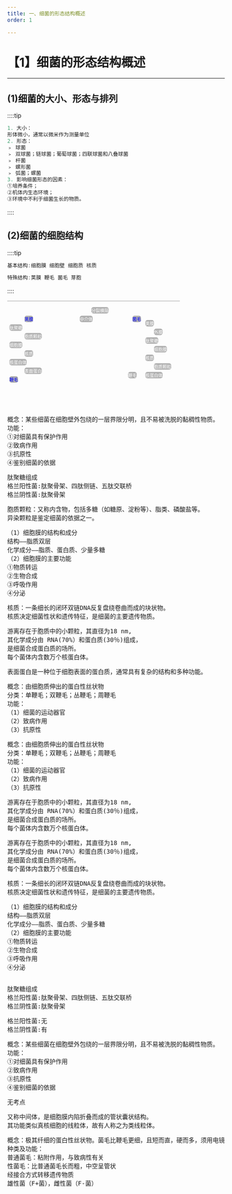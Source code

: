 ```yaml
---
title: 一、细菌的形态结构概述
order: 1

---
```


# 【1】细菌的形态结构概述

<kaodian :text="'微生物学检验记忆卡'" />

<!-- ###### 第一章 细菌的形态结构与功能

> 微生物学检验 -->

<beitiW/>

---

## (1)细菌的大小、形态与排列

<son :text="'微生物学检验记忆卡'" text1="(1)细菌的大小、形态与排列" :textOption="[['熟悉',' 基本知识','专业知识'],['熟悉',' 基本知识','专业知识'],['熟悉',' 基本知识','专业知识']]" />
::::tip

```js
1. 大小：
形体微小，通常以微米作为测量单位
2. 形态：
﹥ 球菌
﹥ 双球菌；链球菌；葡萄球菌；四联球菌和八叠球菌
﹥ 杆菌
﹥ 螺形菌
﹥ 弧菌；螺菌
3. 影响细菌形态的因素：
①培养条件；
②机体内生态环境；
③环境中不利于细菌生长的物质。
```

::::

## (2)细菌的细胞结构

<son :text="'微生物学检验记忆卡'" text1="(2)细菌的细胞结构" :textOption="[['熟悉',' 基本知识',' 相关专业知识'],['熟悉',' 基本知识',' 相关专业知识'],['熟悉',' 基本知识',' 相关专业知识']]" />

::::tip

```js
基本结构:细胞膜 细胞壁 细胞质 核质

特殊结构:荚膜 鞭毛 菌毛 芽胞
```

::::

  <div class="image-container">
    <img class="img" :src="imageUrl">
    <div class="mask mask1" @click="showText(1)">荚膜</div>
    <div class="mask mask2" @click="showText(2)">肽聚糖</div>
    <div class="mask mask3" @click="showText(3)">胞质颗粒</div>
      <div class="mask mask4" @click="showText(4)"> 细胞膜</div>
    <div class="mask mask5" @click="showText(5)">核质</div>
    <div class="mask mask6" @click="showText(6)">核蛋白体</div>
        <div class="mask mask7" @click="showText(7)"> 表面蛋白</div>
    <div class="mask mask8" @click="showText(8)">鞭毛</div>
    <div class="mask mask9" @click="showText(9)">鞭毛</div>
      <div class="mask mask10" @click="showText(10)"> 核蛋白体</div>
    <div class="mask mask11" @click="showText(11)">胞质颗粒</div>
    <div class="mask mask12" @click="showText(12)">核质</div>
        <div class="mask mask13" @click="showText(13)">细胞膜</div>
      <div class="mask mask14" @click="showText(14)"> 肽聚糖</div>
    <div class="mask mask15" @click="showText(15)">外膜</div>
    <div class="mask mask16" @click="showText(16)">荚膜</div>
        <div class="mask mask17" @click="showText(17)"> 分裂横隔</div>
    <div class="mask mask18" @click="showText(18)">中介体</div>
    <div class="mask mask19" @click="showText(19)">菌毛</div>
  
  </div >
    <div class="text-container" v-show="showText">
      <pre  v-if="textIndex === 1">
概念：某些细菌在细胞壁外包绕的一层界限分明，且不易被洗脱的黏稠性物质。
功能：
①对细菌具有保护作用
②致病作用
③抗原性
④鉴别细菌的依据
</pre>
      <pre  v-if="textIndex === 2">
肽聚糖组成
格兰阳性菌:肽聚骨架、四肽侧链、五肽交联桥
格兰阴性菌:肽聚骨架
</pre>
      <pre v-if="textIndex === 3">
胞质颗粒：又称内含物，包括多糖（如糖原、淀粉等）、脂类、磷酸盐等。
异染颗粒是鉴定细菌的依据之一。
</pre>
        <pre  v-if="textIndex === 4">
（1）细胞膜的结构和成分
结构——脂质双层
化学成分——脂质、蛋白质、少量多糖
（2）细胞膜的主要功能
①物质转运
②生物合成
③呼吸作用
④分泌
</pre>
      <pre  v-if="textIndex === 5">
核质：一条细长的闭环双链DNA反复盘绕卷曲而成的块状物。
核质决定细菌性状和遗传特征，是细菌的主要遗传物质。
</pre>
      <pre v-if="textIndex === 6">
游离存在于胞质中的小颗粒，其直径为18 nm,
其化学成分由 RNA(70%）和蛋白质(30％)组成，
是细菌合成蛋白质的场所。
每个菌体内含数万个核蛋白体。</pre>
        <pre  v-if="textIndex === 7">
表面蛋白是一种位于细胞表面的蛋白质，通常具有复杂的结构和多种功能。</pre>
      <pre  v-if="textIndex === 8">
概念：由细胞质伸出的蛋白性丝状物
分类：单鞭毛；双鞭毛；丛鞭毛；周鞭毛
功能：
（1）细菌的运动器官
（2）致病作用
（3）抗原性
</pre>
      <pre v-if="textIndex === 9">
概念：由细胞质伸出的蛋白性丝状物
分类：单鞭毛；双鞭毛；丛鞭毛；周鞭毛
功能：
（1）细菌的运动器官
（2）致病作用
（3）抗原性
</pre>
        <pre  v-if="textIndex === 10">
游离存在于胞质中的小颗粒，其直径为18 nm,
其化学成分由 RNA(70%）和蛋白质(30％)组成，
是细菌合成蛋白质的场所。
每个菌体内含数万个核蛋白体。
</pre>
      <pre  v-if="textIndex === 11">游离存在于胞质中的小颗粒，其直径为18 nm,
其化学成分由 RNA(70%）和蛋白质(30％)组成，
是细菌合成蛋白质的场所。
每个菌体内含数万个核蛋白体。</pre>
      <pre v-if="textIndex === 12">
核质：一条细长的闭环双链DNA反复盘绕卷曲而成的块状物。
核质决定细菌性状和遗传特征，是细菌的主要遗传物质。
</pre>
        <pre  v-if="textIndex === 13">
（1）细胞膜的结构和成分
结构——脂质双层
化学成分——脂质、蛋白质、少量多糖
（2）细胞膜的主要功能
①物质转运
②生物合成
③呼吸作用
④分泌
        </pre>
      <pre  v-if="textIndex === 14">
肽聚糖组成
格兰阳性菌:肽聚骨架、四肽侧链、五肽交联桥
格兰阴性菌:肽聚骨架
</pre>
      <pre v-if="textIndex === 15">
格兰阳性菌:无
格兰阴性菌:有
</pre>
            <pre v-if="textIndex === 16">
概念：某些细菌在细胞壁外包绕的一层界限分明，且不易被洗脱的黏稠性物质。
功能：
①对细菌具有保护作用
②致病作用
③抗原性
④鉴别细菌的依据
</pre>
               <pre  v-if="textIndex === 17">无考点</pre>
      <pre v-if="textIndex === 18">
又称中间体，是细胞膜内陷折叠而成的管状囊状结构。
其功能类似真核细胞的线粒体，故有人称之为类线粒体。</pre>
            <pre v-if="textIndex === 19">
概念：极其纤细的蛋白性丝状物。菌毛比鞭毛更细，且短而直，硬而多，须用电镜才能看到。
种类及功能：
普通菌毛：粘附作用，与致病性有关
性菌毛：比普通菌毛长而粗，中空呈管状
经接合方式转移遗传物质
雄性菌（F+菌），雌性菌（F-菌）</pre>
    </div>

<script>
import { defineComponent, ref, toRefs } from 'vue';

export default defineComponent({
  data() {
    return {
      imageUrl: 'http://public.kaoshu.cc/weishengwu/xibaoqi.png',
      show: false,
      textIndex: null
    };
  },
  methods: {
    showText(index) {
      if (this.show && this.textIndex === index) {
        this.show = false;
        this.textIndex = null;
      } else {
        this.show = true;
        this.textIndex = index;
      }
    }
  },
  computed: {
    imageData() {
      return {
        imageUrl: this.imageUrl,
        showText: this.show,
        textIndex: this.textIndex
      };
    }
  },
  watch: {
    imageData: {
      handler() {
        this.$forceUpdate();
      },
      deep: true
    }
  },
  render(h) {
    return this.$scopedSlots.default({
      ...this.imageData,
      showTextHandler: this.showTextHandler
    });
  }
})

</script>
<style scoed>
.img {
  width: 100%;
  /*height: 100%;*/
  border: 1px solid #ccc;
}

.image-container {
  position: relative;
  width: 400px;
  height: 300px;
  overflow: hidden;
}

.mask:hover {

 background-color: var(--vp-c-text-2)
}
.mask {
border-radius: 5px;
  position: absolute;
  /*width: 30px;
height: 18px;*/
}

.text-container {
  margin:-50px 0px ;
  /*position: absolute;*/
  /*top: 50%;*/
  /*left: 50%;*/
  /*transform: translate(-50%, -50%);*/
}

.mask1 {
  font-size:10px;
  position: absolute;
  top: 35px;
  left: 40px;
  font-weight:small;
  text-align: center;
  color: blue;
  border: none;
  border-radius: 5px;
  /*cursor: pointer;*/
   background-color: rgba(0, 0, 0, 0.3);
}

.mask2 {
  position: absolute;
  font-size:10px;
 top: 55px;
  left: 5px;
 display: inline-block;
  font-weight: small;
  text-align: center;
  color: #fff;
  border: none;
  border-radius: 5px;
   background-color: rgba(0, 0, 0, 0.3);
}
.mask3 {
    position: absolute;
    font-size:10px;
  top: 75px;
 left: 40px;
 display: inline-block;
  /*padding: 0px;*/
  font-weight: small;
  text-align: center;
  color: #fff;
  border: none;
  border-radius: 5px;
  cursor: pointer;
   background-color: rgba(0, 0, 0, 0.3);
}

.mask4 {
     position: absolute;
    font-size:10px;
  top: 95px;
  left: 5px;
 display: inline-block;
  /*padding: 0px;*/
  font-weight: small;
  text-align: center;
  color: #fff;
  border: none;
  border-radius: 5px;
  cursor: pointer;
   background-color: rgba(0, 0, 0, 0.3);
}

.mask5 {
     position: absolute;
    font-size:10px;
 top: 115px;
 left: 40px;
 display: inline-block;
  /*padding: 0px;*/
  font-weight: small;
  text-align: center;
  color: #fff;
  border: none;
  border-radius: 5px;
  cursor: pointer;
   background-color: rgba(0, 0, 0, 0.3);
}

.mask6 {
     position: absolute;
    font-size:10px;
 top: 135px;
  left: 5px;
 display: inline-block;
  /*padding: 0px;*/
  font-weight: small;
  text-align: center;
  color: #fff;
  border: none;
  border-radius: 5px;
  cursor: pointer;
   background-color: rgba(0, 0, 0, 0.3);
}
.mask7 {
     position: absolute;
    font-size:10px;
 top: 155px;
 left: 40px;
 /*display: inline-block;*/
  /*padding: 0px;*/
  font-weight: small;
  text-align: center;
  color: #fff;
  border: none;
  border-radius: 5px;
  /*cursor: pointer;*/
   background-color: rgba(0, 0, 0, 0.3);
}

.mask8 {
     position: absolute;
    font-size:10px;
 top: 175px;
  left: 5px;
 display: inline-block;
  /*padding: 0px;*/
  font-weight: small;
  text-align: center;
  color: blue;
  border: none;
  border-radius: 5px;
  cursor: pointer;
   background-color: rgba(0, 0, 0, 0.3);
}

.mask9 {
     position: absolute;
    font-size:10px;
  top: 165px;
  left: 280px;
 display: inline-block;
  /*padding: 0px;*/
  font-weight: small;
  text-align: center;
  color: #fff;
  border: none;
  border-radius: 5px;
  cursor: pointer;
   background-color: rgba(0, 0, 0, 0.3);
}

.mask10 {
     position: absolute;
    font-size:10px;
  top: 165px;
 left: 320px;
 display: inline-block;
  /*padding: 0px;*/
  font-weight: small;
  text-align: center;
  color: #fff;
  border: none;
  border-radius: 5px;
  cursor: pointer;
   background-color: rgba(0, 0, 0, 0.3);
}

.mask11 {
     position: absolute;
    font-size:10px;
 top: 145px;
   left: 340px;
 display: inline-block;
  /*padding: 0px;*/
  font-weight: small;
  text-align: center;
  color: #fff;
  border: none;
  border-radius: 5px;
  cursor: pointer;
   background-color: rgba(0, 0, 0, 0.3);
}

.mask12 {
     position: absolute;
    font-size:10px;
  top: 125px;
 left: 320px;
 display: inline-block;
  /*padding: 0px;*/
  font-weight: small;
  text-align: center;
  color: #fff;
  border: none;
  border-radius: 5px;
  cursor: pointer;
   background-color: rgba(0, 0, 0, 0.3);
}
.mask13 {
     position: absolute;
    font-size:10px;
  top: 105px;
   left: 340px;
 display: inline-block;
  /*padding: 0px;*/
  font-weight: small;
  text-align: center;
  color: #fff;
  border: none;
  border-radius: 5px;
  cursor: pointer;
   background-color: rgba(0, 0, 0, 0.3);
}

.mask14 {
     position: absolute;
    font-size:10px;
  top: 85px;
 left: 320px;
 display: inline-block;
  /*padding: 0px;*/
  font-weight: small;
  text-align: center;
  color: #fff;
  border: none;
  border-radius: 5px;
  cursor: pointer;
   background-color: rgba(0, 0, 0, 0.3);
}
.mask15 {
     position: absolute;
    font-size:10px;
 top: 65px;
 left: 340px;
 display: inline-block;
  /*padding: 0px;*/
  font-weight: small;
  text-align: center;
  color: #fff;
  border: none;
  border-radius: 5px;
  cursor: pointer;
   background-color: rgba(0, 0, 0, 0.3);
}

.mask16 {
     position: absolute;
    font-size:10px;
 top: 45px;
    left: 320px;
 display: inline-block;
  /*padding: 0px;*/
  font-weight: small;
  text-align: center;
  color: #fff;
  border: none;
  border-radius: 5px;
  cursor: pointer;
   background-color: rgba(0, 0, 0, 0.3);
}

.mask17 {
     position: absolute;
    font-size:10px;
  top: 15px;
   left: 195px;
 display: inline-block;
  /*padding: 0px;*/
  font-weight: small;
  text-align: center;
  color: #fff;
  border: none;
  border-radius: 5px;
  cursor: pointer;
   background-color: rgba(0, 0, 0, 0.3);
}
.mask18 {
     position: absolute;
    font-size:10px;
  top: 35px;
   left: 168px;
 display: inline-block;
  /*padding: 0px;*/
  font-weight: small;
  text-align: center;
  color: #fff;
  border: none;
  border-radius: 5px;
  cursor: pointer;
   background-color: rgba(0, 0, 0, 0.3);
}

.mask19 {
     position: absolute;
    font-size:10px;
 top: 35px;
   left: 290px;
 display: inline-block;
  font-weight: small;
  text-align: center;
  color: blue;
  border: none;
  border-radius: 5px;
  cursor: pointer;
   background-color: rgba(0, 0, 0, 0.3);
}
</style>
